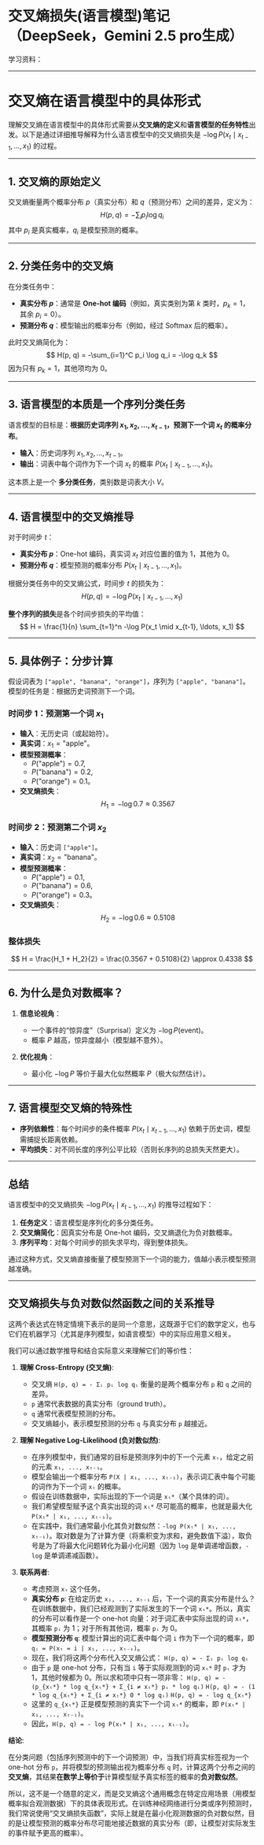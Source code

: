 #  交叉熵损失(语言模型)笔记（DeepSeek，Gemini 2.5 pro生成）

学习资料：

------

# 交叉熵在语言模型中的具体形式

理解交叉熵在语言模型中的具体形式需要从**交叉熵的定义**和**语言模型的任务特性**出发。以下是通过详细推导解释为什么语言模型中的交叉熵损失是 $-\log P(x_t \mid x_{t-1}, \ldots, x_1)$ 的过程。

---

## 1. 交叉熵的原始定义
交叉熵衡量两个概率分布 $p$（真实分布）和 $q$（预测分布）之间的差异，定义为：
$$
H(p, q) = -\sum_{i} p_i \log q_i
$$
其中 $p_i$ 是真实概率，$q_i$ 是模型预测的概率。

---

## 2. 分类任务中的交叉熵
在分类任务中：
- **真实分布 $p$**：通常是 **One-hot 编码**（例如，真实类别为第 $k$ 类时，$p_k = 1$，其余 $p_i = 0$）。
- **预测分布 $q$**：模型输出的概率分布（例如，经过 Softmax 后的概率）。

此时交叉熵简化为：
$$
H(p, q) = -\sum_{i=1}^C p_i \log q_i = -\log q_k
$$
因为只有 $p_k = 1$，其他项均为 0。

---

## 3. 语言模型的本质是一个序列分类任务
语言模型的目标是：**根据历史词序列 $x_1, x_2, \ldots, x_{t-1}$，预测下一个词 $x_t$ 的概率分布**。  
- **输入**：历史词序列 $x_1, x_2, \ldots, x_{t-1}$。
- **输出**：词表中每个词作为下一个词 $x_t$ 的概率 $P(x_t \mid x_{t-1}, \ldots, x_1)$。

这本质上是一个 **多分类任务**，类别数是词表大小 $V$。

---

## 4. 语言模型中的交叉熵推导
对于时间步 $t$：
- **真实分布 $p$**：One-hot 编码，真实词 $x_t$ 对应位置的值为 1，其他为 0。
- **预测分布 $q$**：模型预测的概率分布 $P(x_t \mid x_{t-1}, \ldots, x_1)$。

根据分类任务中的交叉熵公式，时间步 $t$ 的损失为：
$$
H(p, q) = -\log P(x_t \mid x_{t-1}, \ldots, x_1)
$$

**整个序列的损失**是各个时间步损失的平均值：
$$
H = \frac{1}{n} \sum_{t=1}^n -\log P(x_t \mid x_{t-1}, \ldots, x_1)
$$

---

## 5. 具体例子：分步计算
假设词表为 `["apple", "banana", "orange"]`，序列为 `["apple", "banana"]`。  
模型的任务是：根据历史词预测下一个词。

### 时间步 1：预测第一个词 $x_1$
- **输入**：无历史词（或起始符）。
- **真实词**：$x_1 = \text{"apple"}$。
- **模型预测概率**：
  - $P(\text{"apple"}) = 0.7$,
  - $P(\text{"banana"}) = 0.2$,
  - $P(\text{"orange"}) = 0.1$。
- **交叉熵损失**：
$$
H_1 = -\log 0.7 \approx 0.3567
$$

### 时间步 2：预测第二个词 $x_2$
- **输入**：历史词 `["apple"]`。
- **真实词**：$x_2 = \text{"banana"}$。
- **模型预测概率**：
  - $P(\text{"apple"}) = 0.1$,
  - $P(\text{"banana"}) = 0.6$,
  - $P(\text{"orange"}) = 0.3$。
- **交叉熵损失**：
$$
H_2 = -\log 0.6 \approx 0.5108
$$

### 整体损失
$$
H = \frac{H_1 + H_2}{2} = \frac{0.3567 + 0.5108}{2} \approx 0.4338
$$

---

## 6. 为什么是负对数概率？
1. **信息论视角**：  
   - 一个事件的“惊异度”（Surprisal）定义为 $-\log P(\text{event})$。  
   - 概率 $P$ 越高，惊异度越小（模型越不意外）。

2. **优化视角**：  
   - 最小化 $-\log P$ 等价于最大化似然概率 $P$（极大似然估计）。

---

## 7. 语言模型交叉熵的特殊性
- **序列依赖性**：每个时间步的条件概率 $P(x_t \mid x_{t-1}, \ldots, x_1)$ 依赖于历史词，模型需捕捉长距离依赖。
- **平均损失**：对不同长度的序列公平比较（否则长序列的总损失天然更大）。

---

## 总结
语言模型中的交叉熵损失 $-\log P(x_t \mid x_{t-1}, \ldots, x_1)$ 的推导过程如下：
1. **任务定义**：语言模型是序列化的多分类任务。
2. **交叉熵简化**：因真实分布是 One-hot 编码，交叉熵退化为负对数概率。
3. **序列平均**：对每个时间步的损失求平均，得到整体损失。

通过这种方式，交叉熵直接衡量了模型预测下一个词的能力，值越小表示模型预测越准确。

------

## 交叉熵损失与负对数似然函数之间的关系推导

这两个表达式在特定情境下表示的是同一个意思，这既源于它们的数学定义，也与它们在机器学习（尤其是序列模型，如语言模型）中的实际应用意义相关。

我们可以通过数学推导和结合实际意义来理解它们的等价性：

1.  **理解 Cross-Entropy (交叉熵)**:
    *   交叉熵 `H(p, q) = - Σᵢ pᵢ log qᵢ` 衡量的是两个概率分布 `p` 和 `q` 之间的差异。
    *   `p` 通常代表数据的真实分布（ground truth）。
    *   `q` 通常代表模型预测的分布。
    *   交叉熵越小，表示模型预测的分布 `q` 与真实分布 `p` 越接近。

2.  **理解 Negative Log-Likelihood (负对数似然)**:
    *   在序列模型中，我们通常的目标是预测序列中的下一个元素 `xₜ`，给定之前的元素 `x₁, ..., xₜ₋₁`。
    *   模型会输出一个概率分布 `P(X | x₁, ..., xₜ₋₁)`，表示词汇表中每个可能的词作为下一个词 `xₜ` 的概率。
    *   假设在训练数据中，实际出现的下一个词是 `xₜ*`（某个具体的词）。
    *   我们希望模型赋予这个真实出现的词 `xₜ*` 尽可能高的概率，也就是最大化 `P(xₜ* | x₁, ..., xₜ₋₁)`。
    *   在实践中，我们通常最小化其负对数似然：`-log P(xₜ* | x₁, ..., xₜ₋₁)`。取对数是为了计算方便（将乘积变为求和，避免数值下溢），取负号是为了将最大化问题转化为最小化问题（因为 `log` 是单调递增函数，`-log` 是单调递减函数）。

3.  **联系两者**:
    *   考虑预测 `xₜ` 这个任务。
    *   **真实分布 `p`**: 在给定历史 `x₁, ..., xₜ₋₁` 后，下一个词的真实分布是什么？在训练数据中，我们已经观测到了实际发生的下一个词 `xₜ*`。所以，真实的分布可以看作是一个 one-hot 向量：对于词汇表中实际出现的词 `xₜ*`，其概率 `pᵢ` 为 1；对于所有其他词，概率 `pᵢ` 为 0。
    *   **模型预测分布 `q`**: 模型计算出的词汇表中每个词 `i` 作为下一个词的概率，即 `qᵢ = P(xₜ = i | x₁, ..., xₜ₋₁)`。
    *   现在，我们将这两个分布代入交叉熵公式：
        `H(p, q) = - Σᵢ pᵢ log qᵢ`
    *   由于 `p` 是 one-hot 分布，只有当 `i` 等于实际观测到的词 `xₜ*` 时 `pᵢ` 才为 1，其他时候都为 0。所以求和项中只有一项非零：
        `H(p, q) = - (p_{xₜ*} * log q_{xₜ*} + Σ_{i ≠ xₜ*} pᵢ * log qᵢ)`
        `H(p, q) = - (1 * log q_{xₜ*} + Σ_{i ≠ xₜ*} 0 * log qᵢ)`
        `H(p, q) = - log q_{xₜ*}`
    *   这里的 `q_{xₜ*}` 正是模型预测的真实下一个词 `xₜ*` 的概率，即 `P(xₜ* | x₁, ..., xₜ₋₁)`。
    *   因此，`H(p, q) = - log P(xₜ* | x₁, ..., xₜ₋₁)`。

**结论**:

在分类问题（包括序列预测中的下一个词预测）中，当我们将真实标签视为一个 one-hot 分布 `p`，并将模型的预测输出视为概率分布 `q` 时，计算这两个分布之间的 **交叉熵**，其结果**在数学上等价于**计算模型赋予真实标签的概率的**负对数似然**。

所以，这不是一个随意的定义，而是交叉熵这个通用概念在特定应用场景（用模型概率拟合观测数据）下的具体表现形式。在训练神经网络进行分类或序列预测时，我们常说使用“交叉熵损失函数”，实际上就是在最小化观测数据的负对数似然，目的是让模型预测的概率分布尽可能地接近数据的真实分布（即，让模型对实际发生的事件赋予更高的概率）。
